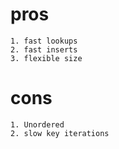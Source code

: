 # pros

    1. fast lookups
    2. fast inserts
    3. flexible size

# cons
 
    1. Unordered
    2. slow key iterations

    